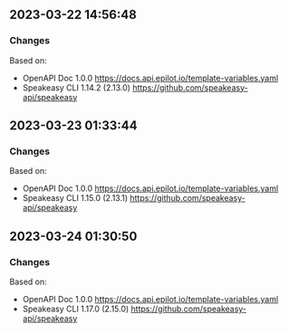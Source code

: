 

## 2023-03-22 14:56:48
### Changes
Based on:
- OpenAPI Doc 1.0.0 https://docs.api.epilot.io/template-variables.yaml
- Speakeasy CLI 1.14.2 (2.13.0) https://github.com/speakeasy-api/speakeasy

## 2023-03-23 01:33:44
### Changes
Based on:
- OpenAPI Doc 1.0.0 https://docs.api.epilot.io/template-variables.yaml
- Speakeasy CLI 1.15.0 (2.13.1) https://github.com/speakeasy-api/speakeasy

## 2023-03-24 01:30:50
### Changes
Based on:
- OpenAPI Doc 1.0.0 https://docs.api.epilot.io/template-variables.yaml
- Speakeasy CLI 1.17.0 (2.15.0) https://github.com/speakeasy-api/speakeasy